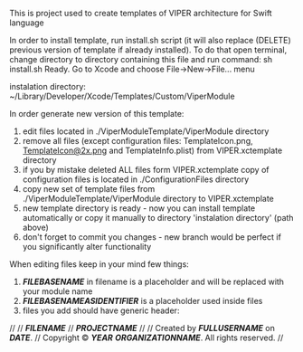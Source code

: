 This is project used to create templates of VIPER architecture for Swift language

In order to install template, run install.sh script (it will also replace (DELETE) previous version of template if already installed). To do that open terminal, change directory to directory containing this file and run command:
sh install.sh
Ready. Go to Xcode and choose File->New->File... menu


instalation directory:
~/Library/Developer/Xcode/Templates/Custom/ViperModule

In order generate new version of this template:
1. edit files located in ./ViperModuleTemplate/ViperModule directory
2. remove all files (except configuration files: TemplateIcon.png, TemplateIcon@2x.png and TemplateInfo.plist) from VIPER.xctemplate directory
3. if you by mistake deleted ALL files form VIPER.xctemplate copy of configuration files is located in ./ConfigurationFiles directory
4. copy new set of template files from ./ViperModuleTemplate/ViperModule directory to VIPER.xctemplate
5. new template directory is ready - now you can install template automatically or copy it manually to directory 'instalation directory' (path above)
6. don't forget to commit you changes - new branch would be perfect if you significantly alter functionality 

When editing files keep in your mind few things:
1. ___FILEBASENAME___ in filename is a placeholder and will be replaced with your module name
2. ___FILEBASENAMEASIDENTIFIER___ is a placeholder used inside files
3. files you add should have generic header:

//
//  ___FILENAME___
//  ___PROJECTNAME___
//
//  Created by ___FULLUSERNAME___ on ___DATE___.
//  Copyright © ___YEAR___ ___ORGANIZATIONNAME___. All rights reserved.
//

